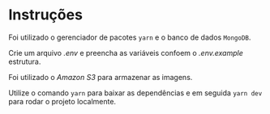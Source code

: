 # Instruções

Foi utilizado o gerenciador de pacotes `yarn` e o banco de dados `MongoDB`.

Crie um arquivo *.env* e preencha as variáveis confoem o *.env.example* estrutura.

Foi utilizado o *Amazon S3* para armazenar as imagens.

Utilize o comando `yarn` para baixar as dependências e em seguida `yarn dev` para rodar o projeto localmente. 